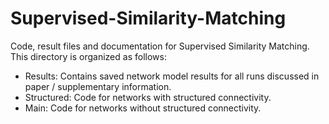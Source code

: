 # Supervised-Similarity-Matching

Code, result files and documentation for Supervised Similarity Matching. This directory is organized as follows:
  * Results: Contains saved network model results for all runs discussed in paper / supplementary information.
  * Structured: Code for networks with structured connectivity.
  * Main: Code for networks without structured connectivity.
  
